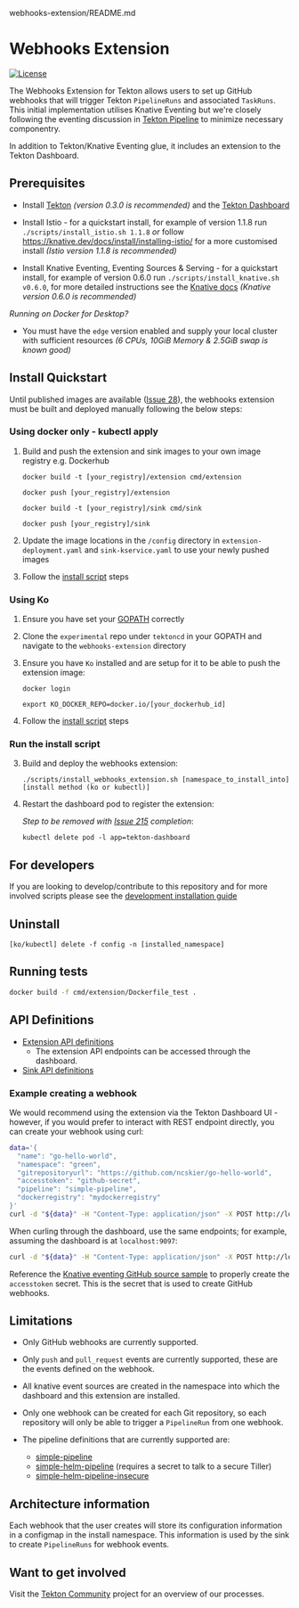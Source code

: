 webhooks-extension/README.md

# Webhooks Extension
[![License](https://img.shields.io/badge/License-Apache%202.0-blue.svg)](https://github.com/kubernetes/experimental/blob/master/LICENSE)

The Webhooks Extension for Tekton allows users to set up GitHub webhooks that will trigger Tekton `PipelineRuns` and associated `TaskRuns`. This initial implementation utilises Knative Eventing but we're closely following the eventing discussion in  [Tekton Pipeline](https://github.com/tektoncd/pipeline) to minimize necessary componentry.

In addition to Tekton/Knative Eventing glue, it includes an extension to the Tekton Dashboard.

## Prerequisites
- Install [Tekton](https://github.com/tektoncd/pipeline/blob/master/docs/install.md) _(version 0.3.0 is recommended)_ and the [Tekton Dashboard](https://github.com/tektoncd/dashboard)

- Install Istio - for a quickstart install, for example of version 1.1.8 run `./scripts/install_istio.sh 1.1.8` _or_ follow https://knative.dev/docs/install/installing-istio/ for a more customised install _(Istio version 1.1.8 is recommended)_

- Install Knative Eventing, Eventing Sources & Serving - for a quickstart install, for example of version 0.6.0 run `./scripts/install_knative.sh v0.6.0`, for more detailed instructions see the [Knative docs](https://knative.dev/docs/install/index.html) _(Knative version 0.6.0 is recommended)_

*Running on Docker for Desktop?*

- You must have the `edge` version enabled and supply your local cluster with sufficient resources _(6 CPUs, 10GiB Memory & 2.5GiB swap is known good)_

## Install Quickstart

Until published images are available ([Issue 28](https://github.com/tektoncd/experimental/issues/28)), the webhooks extension must be built and deployed manually following the below steps:

### Using docker only - kubectl apply

1. Build and push the extension and sink images to your own image registry e.g. Dockerhub

    `docker build -t [your_registry]/extension cmd/extension`

    `docker push [your_registry]/extension`


    `docker build -t [your_registry]/sink cmd/sink`

    `docker push [your_registry]/sink`

2. Update the image locations in the `/config` directory in `extension-deployment.yaml` and `sink-kservice.yaml` to use your newly pushed images

3. Follow the [install script](#run-the-install-script) steps

### Using Ko

1. Ensure you have set your [GOPATH](https://github.com/golang/go/wiki/SettingGOPATH) correctly

2. Clone the `experimental` repo under `tektoncd` in your GOPATH and navigate to the `webhooks-extension` directory

3. Ensure you have `Ko` installed and are setup for it to be able to push the extension image:

    `docker login`

    `export KO_DOCKER_REPO=docker.io/[your_dockerhub_id]`

4. Follow the [install script](#run-the-install-script) steps

### Run the install script

3. Build and deploy the webhooks extension:

    `./scripts/install_webhooks_extension.sh [namespace_to_install_into] [install method (ko or kubectl)]`

5. Restart the dashboard pod to register the extension:

    _Step to be removed with [Issue 215](https://github.com/tektoncd/dashboard/issues/215) completion_:

    `kubectl delete pod -l app=tekton-dashboard`

## For developers

If you are looking to develop/contribute to this repository and for more involved scripts please see the [development installation guide](https://github.com/tektoncd/experimental/blob/master/webhooks-extension/test/README.md#scripting)

## Uninstall

  `[ko/kubectl] delete -f config -n [installed_namespace]`

## Running tests

```bash
docker build -f cmd/extension/Dockerfile_test .
```

## API Definitions

- [Extension API definitions](cmd/extension/README.md)
  - The extension API endpoints can be accessed through the dashboard.
- [Sink API definitions](cmd/sink/README.md)

### Example creating a webhook

We would recommend using the extension via the Tekton Dashboard UI - however, if you would prefer to interact with REST endpoint directly, you can create your webhook using curl:

```bash
data='{
  "name": "go-hello-world",
  "namespace": "green",
  "gitrepositoryurl": "https://github.com/ncskier/go-hello-world",
  "accesstoken": "github-secret",
  "pipeline": "simple-pipeline",
  "dockerregistry": "mydockerregistry"
}'
curl -d "${data}" -H "Content-Type: application/json" -X POST http://localhost:8080/webhooks
```

When curling through the dashboard, use the same endpoints; for example, assuming the dashboard is at `localhost:9097`:

```bash
curl -d "${data}" -H "Content-Type: application/json" -X POST http://localhost:9097/webhooks
```

Reference the [Knative eventing GitHub source sample](https://knative.dev/docs/eventing/samples/github-source/) to properly create the `accesstoken` secret. This is the secret that is used to create GitHub webhooks.

## Limitations

- Only GitHub webhooks are currently supported.
- Only `push` and `pull_request` events are currently supported, these are the events defined on the webhook.
- All knative event sources are created in the namespace into which the dashboard and this extension are installed.
- Only one webhook can be created for each Git repository, so each repository will only be able to trigger a `PipelineRun` from one webhook.

- The pipeline definitions that are currently supported are:

  - [simple-pipeline](https://github.com/pipeline-hotel/example-pipelines/blob/master/config/pipeline.yaml)
  - [simple-helm-pipeline](https://github.com/pipeline-hotel/example-pipelines/blob/master/config/helm-pipeline.yaml) (requires a secret to talk to a secure Tiller)
  - [simple-helm-pipeline-insecure](https://github.com/pipeline-hotel/example-pipelines/blob/master/config/helm-insecure-pipeline.yaml.yaml)

## Architecture information

Each webhook that the user creates will store its configuration information in a configmap in the install namespace. This information is used by the sink to create `PipelineRuns` for webhook events.

## Want to get involved

Visit the [Tekton Community](https://github.com/tektoncd/community) project for an overview of our processes.
